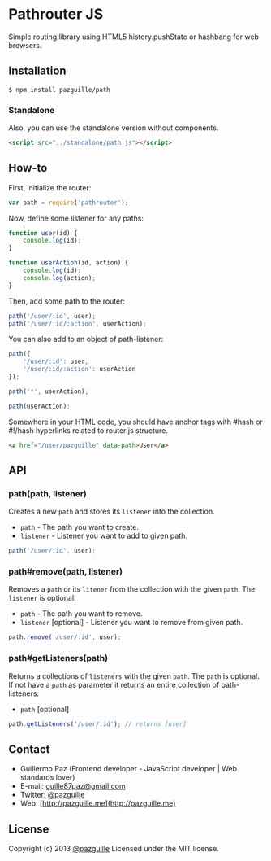 # Pathrouter JS

Simple routing library using HTML5 history.pushState or hashbang for web browsers.

## Installation

	$ npm install pazguille/path

### Standalone
Also, you can use the standalone version without components.
```html
<script src="../standalone/path.js"></script>
```
## How-to

First, initialize the router:
```js
var path = require('pathrouter');
```

Now, define some listener for any paths:
```js
function user(id) {
    console.log(id);
}

function userAction(id, action) {
    console.log(id);
    console.log(action);
}
```

Then, add some path to the router:
```js
path('/user/:id', user);
path('/user/:id/:action', userAction);
```

You can also add to an object of path-listener:
```js
path({
    '/user/:id': user,
    '/user/:id/:action': userAction
});
```

```js
path('*', userAction);
```
```js
path(userAction);
```

Somewhere in your HTML code, you should have anchor tags with #hash or #!/hash hyperlinks related to router js structure.
```html
<a href="/user/pazguille" data-path>User</a>
```

## API

### path(path, listener)
Creates a new `path` and stores its `listener` into the collection.
- `path` - The path you want to create.
- `listener` - Listener you want to add to given path.

```js
path('/user/:id', user);
```

### path#remove(path, listener)
Removes a `path` or its `litener` from the collection with the given `path`. The `listener` is optional.
- `path` - The path you want to remove.
- `listener` [optional] - Listener you want to remove from given path.

```js
path.remove('/user/:id', user);
```

### path#getListeners(path)
Returns a collections of `listeners` with the given `path`. The `path` is optional. If not have a `path` as parameter it returns an entire collection of path-listeners.
- `path` [optional]

```js
path.getListeners('/user/:id'); // returns [user]
```

## Contact
- Guillermo Paz (Frontend developer - JavaScript developer | Web standards lover)
- E-mail: [guille87paz@gmail.com](mailto:guille87paz@gmail.com)
- Twitter: [@pazguille](http://twitter.com/pazguille)
- Web: [http://pazguille.me](http://pazguille.me)


## License
Copyright (c) 2013 [@pazguille](http://twitter.com/pazguille) Licensed under the MIT license.